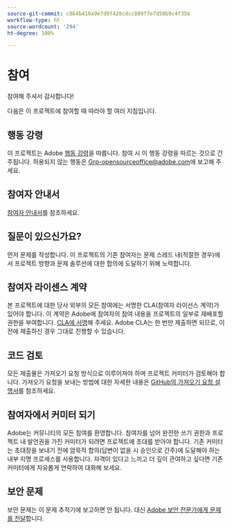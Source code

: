 ```yaml
---
source-git-commit: c864b410a9e7d9f428cdcc889ffe7d58b9c4f35b
workflow-type: ht
source-wordcount: '294'
ht-degree: 100%

---
```

# 참여

참여해 주셔서 감사합니다!

다음은 이 프로젝트에 참여할 때 따라야 할 여러 지침입니다.

## 행동 강령

이 프로젝트는 Adobe [행동 강령](code-of-conduct.md)을 따릅니다. 참여 시 이 행동 강령을 따르는 것으로 간주됩니다. 허용되지 않는 행동은 [Grp-opensourceoffice@adobe.com](mailto:Grp-opensourceoffice@adobe.com)에 보고해 주세요.

## 참여자 안내서

[참여자 안내서](https://experienceleague.adobe.com/docs/contributor/contributor-guide/introduction.html?lang=ko)를 참조하세요.

## 질문이 있으신가요?

먼저 문제를 작성합니다. 이 프로젝트의 기존 참여자는 문제 스레드 내(적절한 경우)에서 프로젝트 방향과 문제 솔루션에 대한 합의에 도달하기 위해 노력합니다.

## 참여자 라이센스 계약

본 프로젝트에 대한 당사 외부의 모든 참여에는 서명한 CLA(참여자 라이선스 계약)가 있어야 합니다. 이 계약은 Adobe에 참여자의 참여 내용을 프로젝트의 일부로 재배포할 권한을 부여합니다. [CLA에 서명](http://opensource.adobe.com/cla.html)해 주세요. Adobe CLA는 
한 번만 제출하면 되므로, 이전에 제출하신 경우 
그대로 진행할 수 있습니다.

## 코드 검토

모든 제출물은 가져오기 요청 방식으로 이루어져야 하며 프로젝트 커미터가 검토해야 합니다. 가져오기 요청을 보내는 방법에 대한 자세한 내용은 [GitHub의 가져오기 요청 설명서](https://docs.github.com/ko/pull-requests/collaborating-with-pull-requests/proposing-changes-to-your-work-with-pull-requests/about-pull-requests)를 참조하세요.

<!--
Lastly, please follow the [pull request template](PULL_REQUEST_TEMPLATE.md) when
submitting a pull request!
-->

## 참여자에서 커미터 되기

Adobe는 커뮤니티의 모든 참여를 환영합니다. 참여자를 넘어 완전한 쓰기 권한과 프로젝트 내 발언권을 가진 커미터가 되려면 프로젝트에 초대를 받아야 합니다. 기존 커미터는 초대장을 보내기 전에 암묵적 합의(답변이 없을 시 승인으로 간주)에 도달해야 하는 내부 지명 프로세스를 사용합니다. 자격이 있다고 느끼고 더 깊이 관여하고 싶다면 기존 커미터에게 자유롭게 연락하여 대화해 보세요.

## 보안 문제

보안 문제는 이 문제 추적기에 보고하면 안 됩니다. 대신 [Adobe 보안 전문가에게 문제를 전달](https://helpx.adobe.com/kr/security/alertus.html)합니다.
